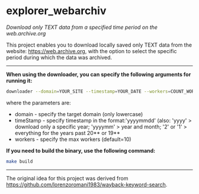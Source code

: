 # explorer_webarchiv
*Download only TEXT data from a specified time period on the web.archive.org*

This project enables you to download locally saved only TEXT data from the website: https://web.archive.org, with the option to select the specific period during which the data was archived.

--------------------------

**When using the downloader, you can specify the following arguments for running it:**

```bash
downloader --domain=YOUR_SITE --timestamp=YOUR_DATE --workers=COUNT_WORKERS
```

where the parameters are:

* domain - specify the target domain (only lowercase)
* timeStamp - specify timestamp in the format:'yyyymmdd' (also: 'yyyy' > download only a specific year; 'yyyymm' > year and month; '2' or '1' > everything for the years past 20** or 19**
* workers - specify the max workers (default=10)

**If you need to build the binary, use the following command:**

```bash
make build
```

----

The original idea for this project was derived from https://github.com/lorenzoromani1983/wayback-keyword-search.

